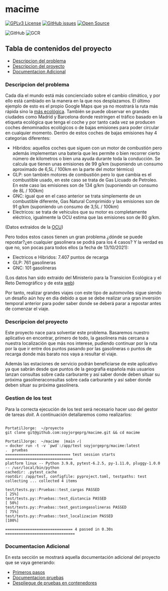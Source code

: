 # macime

[![GPLv3 License](https://img.shields.io/badge/License-GPL%20v3-green.svg)](https://opensource.org/licenses/) [![GitHub issues](https://img.shields.io/github/issues/soyjorgeprg/macime)](https://github.com/soyjorgeprg/macime/issues) [![Open Source](https://badges.frapsoft.com/os/v1/open-source.svg?v=103)](https://opensource.org/)

![GitHub](https://github.com/soyjorgeprg/macime/actions/workflows/main.yml/badge.svg) ![GCR](https://github.com/soyjorgeprg/macime/actions/workflows/gcr.yml/badge.svg)

## Tabla de contenidos del proyecto

* [Descripcion del problema](#descripcion-del-problema)
* [Descripcion del proyecto](#descripcion-del-proyecto)
* [Documentacion Adicional](#documentacion-adicional)

### Descripcion del problema

Cada día el mundo está más concienciado sobre el cambio climático, y por ello está cambiado en la manera en la que nos desplazamos. El último ejemplo de esto es el propio Google Maps que ya no mostrará la ruta más rápida sino la [más ecológica](https://blog.google/products/maps/3-new-ways-navigate-more-sustainably-maps/). También se puede observar en grandes ciudades como Madrid y Barcelona donde restringen el tráfico basado en la etiqueta ecológica que tenga el coche y por tanto cada vez se producen coches denominados ecológicos o de bajas emisiones para poder circular en cualquier momento. Dentro de estos coches de bajas emisiones hay 4 categorias diferentes:

  + Hibridos: aquellos coches que siguen con un motor de combustión pero además implementan una batería que les permite o bien recorrer cierto número de kilometros o bien una ayuda durante toda la conducción. Se calcula que tienen unas emisiones de 99 g/km (suponiendo un consumo aproximado de 6,5L / 100km en la parte del motor térmico)
  + GLP: son también motores de combustión pero lo que cambia es el combustible usado, en este caso se trata de Gas Licuado de Petroleo. En este caso las emisiones son de 134 g/km (suponiendo un consumo de 8L / 100km)
  + GNC: igual que en el caso anterior se trata simplemente de un combustible diferente, Gas Natural Comprimido y las emisiones son de 91 g/km (suponiendo un consumo de 3,5L / 100km)
  + Electricos: se trata de vehiculos que su motor es completamente eléctrico, igualmente la OCU estima que las emisiones son de 80 g/km.

(Datos extraidos de la [OCU](https://www.ocu.org/coches/coches/noticias/coches-electricos-preguntas))

Pero todos estos casos tienen un gran problema ¿dónde se puede repostar?¿en cualquier gasolinera se podrá para los 4 casos? Y la verdad es que no, son pocas para todos ellos (a fecha de 13/10/2021):
  + Electricos e Hibridos: 7.407 puntos de recarga
  + GLP: 761 gasolineras
  + GNC: 101 gasolineras

(Los datos han sido extraido del Ministerio para la Transicion Ecológica y el Reto Demográfico y de esta [web](https://www.motorpasion.com/futuro-movimiento/a-espana-le-faltan-puntos-recarga-para-coches-electricos-no-esta-mal-como-chipre-lejos-paises-bajos#:~:text=Espa%C3%B1a%20sigue%20estando%20a%20la,%2C3%20%25%20de%20la%20totalidad.))

Por tanto, realizar grandes viajes con este tipo de automoviles sigue siendo un desafio aún hoy en día debido a que se debe realizar una gran inversión temporal anterior para poder saber donde se deberá parar a repostar antes de comenzar el viaje.


### Descripcion del proyecto

Este proyecto nace para solventar este problema. Basaremos nuestro aplicativo en encontrar, primero de todo, la gasolinera más cercana a nuestra localización que más nos interese, pudiendo continuar por la ruta por la que ir entre dos puntos pasando por las gasolineras o puntos de recarga donde más barato nos vaya a resultar el viaje.

Además las estaciones de servicio podrán beneficiarse de este aplicativo ya que sabrán desde que puntos de la geografía española más usuarios lanzan consultas sobre cada carburante y así saber donde deben situar su próxima gasolineraconsultas sobre cada carburante y así saber donde deben situar su próxima gasolinera.

### Gestion de los test

Para la correcta ejecución de los test será necesario hacer uso del gestor de tareas _doit_. A continuación detallaremos como realizarlos:

```

PortatilJorge:  ~/proyecto
git clone git@github.com:soyjorgeprg/macime.git && cd macime

PortatilJorge:  ~/macime  |main ✓|
→ docker run -t -v `pwd`:/app/test soyjorgeprg/macime:latest
.  pruebas
============================= test session starts ==============================
platform linux -- Python 3.9.8, pytest-6.2.5, py-1.11.0, pluggy-1.0.0 -- /usr/local/bin/python
cachedir: .pytest_cache
rootdir: /app/test, configfile: pyproject.toml, testpaths: test
collecting ... collected 4 items

test/tests.py::Pruebas::test_cargas PASSED                               [ 25%]
test/tests.py::Pruebas::test_distancia PASSED                            [ 50%]
test/tests.py::Pruebas::test_gestiongasolineras PASSED                   [ 75%]
test/tests.py::Pruebas::test_localizacion PASSED                         [100%]

============================== 4 passed in 0.30s ===============================

```

### Documentacion Adicional

En esta sección se mostrará aquella documentación adicional del proyecto que se vaya generando:
* [Primeros pasos](https://github.com/soyjorgeprg/macime/blob/main/docs/primerosPasos.md)
* [Documentacion pruebas](https://github.com/soyjorgeprg/macime/blob/main/docs/gestionTests.md)
* [Despliegue de pruebas en contenedores](https://github.com/soyjorgeprg/macime/blob/main/docs/docker.md)


[//]: https://geoportalgasolineras.es/#/Descargas
